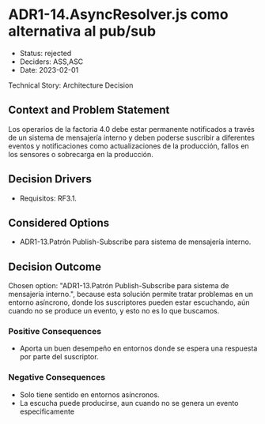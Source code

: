# ADR1-14.AsyncResolver.js como alternativa al pub/sub

* Status: rejected
* Deciders: ASS,ASC
* Date: 2023-02-01

Technical Story: Architecture Decision

## Context and Problem Statement

Los operarios de la factoria 4.0 debe estar permanente notificados a través de
un sistema de mensajería interno y deben poderse suscribir a diferentes eventos y
notificaciones como actualizaciones de la producción, fallos en los sensores o sobrecarga
en la producción.

## Decision Drivers

* Requisitos: RF3.1.

## Considered Options

* ADR1-13.Patrón Publish-Subscribe para sistema de mensajería interno.

## Decision Outcome

Chosen option: "ADR1-13.Patrón Publish-Subscribe para sistema de mensajería interno.", because esta solución permite tratar problemas en un entorno asíncrono, donde los suscriptores pueden estar escuchando, aún cuando no se produce un evento, y esto no es lo que buscamos.

### Positive Consequences

* Aporta un buen desempeño en entornos donde se espera una respuesta por parte del suscriptor.

### Negative Consequences

* Solo tiene sentido en entornos asíncronos.
* La escucha puede producirse, aun cuando no se genera un evento especificamente
